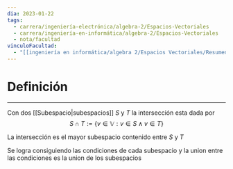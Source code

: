 ```yaml
---
dia: 2023-01-22
tags:
  - carrera/ingeniería-electrónica/algebra-2/Espacios-Vectoriales
  - carrera/ingeniería-en-informática/algebra-2/Espacios-Vectoriales
  - nota/facultad
vinculoFacultad:
  - "[[ingeniería en informática/algebra 2/Espacios Vectoriales/Resumen.md]]"
---
```

# Definición
---
Con dos [[Subespacio|subespacios]] $S$ y $T$ la intersección esta dada por 
$$S \cap T := \{v \in \mathbb{V} : v \in S \land v \in T \}$$

La intersección es el mayor subespacio contenido entre $S$ y $T$

Se logra consiguiendo las condiciones de cada subespacio y la union entre las condiciones es la union de los subespacios